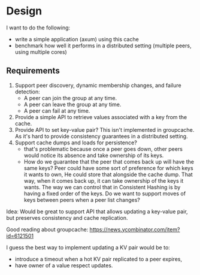# Design
I want to do the following:
- write a simple application (axum) using this cache
- benchmark how well it performs in a distributed setting (multiple peers, using multiple cores)

## Requirements
1. Support peer discovery, dynamic membership changes, and failure detection:
    - A peer can join the group at any time.
    - A peer can leave the group at any time.
    - A peer can fail at any time.
2. Provide a simple API to retrieve values associated with a key from the cache.
3. Provide API to set key-value pair? This isn't implemented in groupcache. 
   As it's hard to provide consistency guarantees in a distributed setting.
4. Support cache dumps and loads for persistence?
   - that's problematic because once a peer goes down, 
     other peers would notice its absence and take ownership of its keys.
   - How do we guarantee that the peer that comes back up will have the same keys?
     Peer could have some sort of preference for which keys it wants to own, 
     He could store that alongside the cache dump. 
     That way, when it comes back up, it can take ownership of the keys it wants.
     The way we can control that in Consistent Hashing is by having a fixed order of the keys.
     Do we want to support moves of keys between peers when a peer list changes?



Idea:
Would be great to support API that allows updating a key-value pair, but preserves consistency and cache replication.

Good reading about groupcache:
https://news.ycombinator.com/item?id=6121501

I guess the best way to implement updating a KV pair would be to:
- introduce a timeout when a hot KV pair replicated to a peer expires,
- have owner of a value respect updates.
